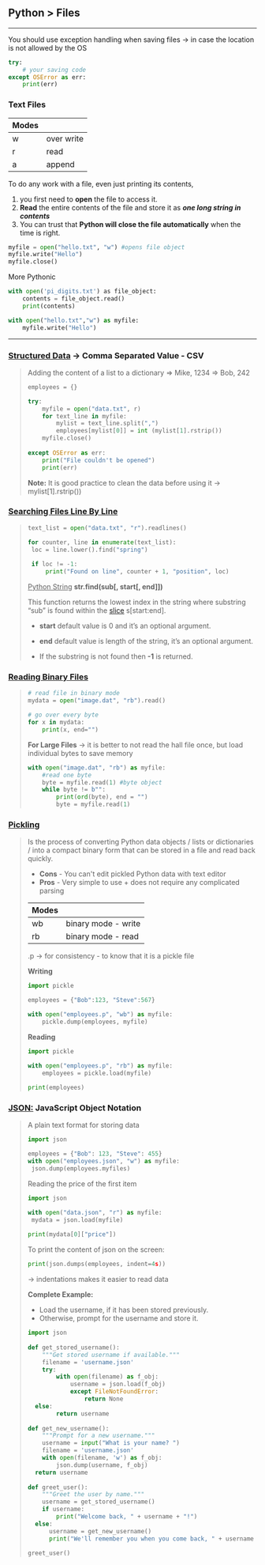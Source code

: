 

## Python > Files

------

You should use exception handling when saving files → in case the location is not allowed by the OS

```Python
try:
    # your saving code
except OSError as err:
    print(err)
```

### Text Files

| Modes |            |
| ----- | ---------- |
| w     | over write |
| r     | read       |
| a     | append     |

To do any work with a file, even just printing its contents, 

1. you first need to **open** the file to access it. 
2. **Read** the entire contents of the file and store it as ***one long string in contents*** 
3. You can trust that **Python will close the file automatically** when the time is right. 

```python
myfile = open("hello.txt", "w") #opens file object
myfile.write("Hello")
myfile.close()
```

More Pythonic

```python
with open('pi_digits.txt') as file_object: 
    contents = file_object.read() 
    print(contents) 
```

```python
with open("hello.txt","w") as myfile:
    myfile.write("Hello")
```

------

### <u>Structured Data</u> → Comma Separated Value - CSV

> Adding the content of a list to a dictionary 
>       ⇒ Mike, 1234
>       ⇒ Bob, 242
>
> ```python
> employees = {}
> 
> try:
>     myfile = open("data.txt", r)
>     for text_line in myfile:
>         mylist = text_line.split(",")
>         employees[mylist[0]] = int (mylist[1].rstrip())
>     myfile.close()
>     
> except OSError as err:
>     print("File couldn't be opened")
>     print(err)
> ```
>
> **Note:** It is good practice to clean the data before using it → mylist[1].rstrip())

### <u>Searching Files Line By Line</u>

> ```python
> text_list = open("data.txt", "r").readlines()
> 
> for counter, line in enumerate(text_list):
>  loc = line.lower().find("spring")
>  
>  if loc != -1:
>      print("Found on line", counter + 1, "position", loc)
> ```
>
> <u>Python String</u> **str.find(sub[, start[, end]])**
>
> This function returns the lowest index in the string where substring “sub” is found within the [slice](https://www.journaldev.com/23584/python-slice-string) s[start:end].
>
> - **start** default value is 0 and it’s an optional argument.
>
> - **end** default value is length of the string, it’s an optional argument.
>
> - If the substring is not found then **-1** is returned.

### <u>Reading Binary Files</u>

> ```python
> # read file in binary mode
> mydata = open("image.dat", "rb").read()
> 
> # go over every byte
> for x in mydata:
>     print(x, end="")
> ```
>
> **For Large Files** → it is better to not read the hall file once, but load individual bytes to save memory
>
> ```python
> with open("image.dat", "rb") as myfile:
>     #read one byte    
>     byte = myfile.read(1) #byte object
>     while byte != b"":
>         print(ord(byte), end = "")
>         byte = myfile.read(1)
> ```

### <u>Pickling</u>

> Is the process of converting Python data objects / lists or dictionaries / into a compact binary form that can be stored in a file and read back quickly.
>
> - **Cons** - You can't edit pickled Python data with text editor
> - **Pros** - Very simple to use + does not require any complicated parsing
>
> | Modes |                     |
> | ----- | ------------------- |
> | wb    | binary mode - write |
> | rb    | binary mode - read  |
>
> .p → for consistency - to know that it is a pickle file
>
> **Writing**
>
> ```python
> import pickle
> 
> employees = {"Bob":123, "Steve":567}
> 
> with open("employees.p", "wb") as myfile:
>     pickle.dump(employees, myfile)
> ```
>
> **Reading**
>
> ```python
> import pickle
> 
> with open("employees.p", "rb") as myfile:
>     employees = pickle.load(myfile)
>     
> print(employees)
> ```

### <u>JSON:</u> JavaScript Object Notation

> A plain text format for storing data
>
> ```python
> import json
> 
> employees = {"Bob": 123, "Steve": 455}
> with open("employees.json", "w") as myfile:
>  json.dump(employees.myfiles)
> ```
>
> Reading the price of the first item
>
> ```python
> import json
> 
> with open("data.json", "r") as myfile:
>  mydata = json.load(myfile)
>  
> print(mydata[0]["price"])
> ```
>
> To print the content of json on the screen:
>
> ```python
> print(json.dumps(employees, indent=4s))
> ```
>
> → indentations makes it easier to read data
>
> **Complete Example:**
>
> - Load the username, if it has been stored previously. 
> - Otherwise, prompt for the username and store it. 
>
> ```python
> import json 
>  
> def get_stored_username(): 
>     """Get stored username if available.""" 
>     filename = 'username.json' 
>     try: 
>         with open(filename) as f_obj: 
>             username = json.load(f_obj) 
>             except FileNotFoundError: 
>                 return None 
> 	else: 
>         return username 
>  
> def get_new_username(): 
>     """Prompt for a new username.""" 
>     username = input("What is your name? ") 
>     filename = 'username.json' 
>     with open(filename, 'w') as f_obj: 
>         json.dump(username, f_obj) 
> 	return username 
>  
> def greet_user(): 
>     """Greet the user by name.""" 
>     username = get_stored_username() 
>     if username: 
>         print("Welcome back, " + username + "!") 
> 	else: 
> 		username = get_new_username() 
> 		print("We'll remember you when you come back, " + username + "!") 
>  
> greet_user() 
> ```
>
> 

